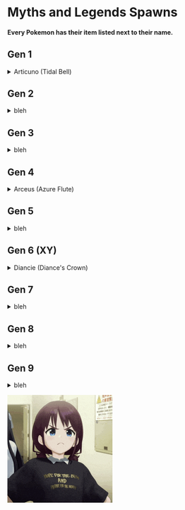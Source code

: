 # Myths and Legends Spawns
#### Every Pokemon has their item listed next to their name.
## Gen 1
<details>
<summary>Articuno (Tidal Bell)</summary>
<br>
  You Need <strong>3 Ice Stones</strong> In Your Inventory
  <br>
  Use A <strong>Tidal Bell</strong> In:
  <ul>
  <br>
  <li>Frozen Ocean</li>
  <li>Frozen Peaks</li>
  <li>Frozen River</li>
  <li>Snowy Beach</li>
  <li>Snowy Plains</li>
  <li>Snowy Slopes</li>
  <li>Snowy Taiga</li>
  </ul>
<br>
not done yet...
</details>

## Gen 2
<details>
<summary>bleh</summary>
<br>
not done yet...
</details>

## Gen 3
<details>
<summary>bleh</summary>
<br>
not done yet...
</details>

## Gen 4
<details>
<summary>Arceus (Azure Flute)</summary>
<br>
  Use An <strong>Azure Flute</strong> In:
  <ul>
    <br>
  <li>The End</li>
  <li>End Barrens</li>
  <li>End Highlands</li>
  <li>End Midlands</li>
  <li>Small End Islands</li>
  <li>Dark Forest</li>
  <li>Skyris Vale (BYG)</li>
  <li>Amethyst Canyon (Terralith)</li>
  <li>Amethyst Rainforest (Terralith)</li>
  <li>Mirage Isles (Terralith)</li>
  <li>Moonlight Grove (Terralith)</li>
  <li>Moonlight Valley (Terralith)</li>
  <li>Lantern River (Wythers)</li>
  <li>Mushroom Island (Wythers)</li>
  <li>Snowy Thermal Taiga (Wythers)</li>
  </ul>
</details>

## Gen 5
<details>
<summary>bleh</summary>
<br>
not done yet...
</details>

## Gen 6 (XY)
<details>
<summary>Diancie (Diance's Crown)</summary>
<br>
  Y-Level Must Be Between <strong>10 to -64</strong>
  <br>
  Use <strong>Diancie's Crown</strong> In:
  <ul>
  <br>
  <li>Dripstone Caves</li>
  <li>Lush Caves</li>
  <li>Andesite Caves (Terralith)</li>
  <li>Desert Caves (Terralith)</li>
  <li>Diorite Caves (Terralith)</li>
  <li>Fungal Caves (Terralith)</li>
  <li>Granite Caves (Terralith)</li>
  <li>Infested Caves (Terralith)</li>
  <li>Thermal Caves (Terralith)</li>
  <li>Underground Jungle (Terralith)</li>
  </ul>
</details>

## Gen 7
<details>
<summary>bleh</summary>
<br>
not done yet...
</details>

## Gen 8
<details>
<summary>bleh</summary>
<br>
not done yet...
</details>

## Gen 9
<details>
<summary>bleh</summary>
<br>
not done yet...
</details>

![Nina](/assets/ninanina.gif)
